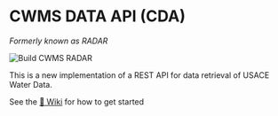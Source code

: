# CWMS DATA API (CDA) 
*Formerly known as RADAR*

![Build CWMS RADAR](https://github.com/USACE/cwms-radar-api/workflows/Build%20CWMS%20RADAR/badge.svg)

This is a new implementation of a REST API for data retrieval of USACE Water Data.

See the [📃 Wiki](https://github.com/USACE/cwms-radar-api/wiki) for how to get started
